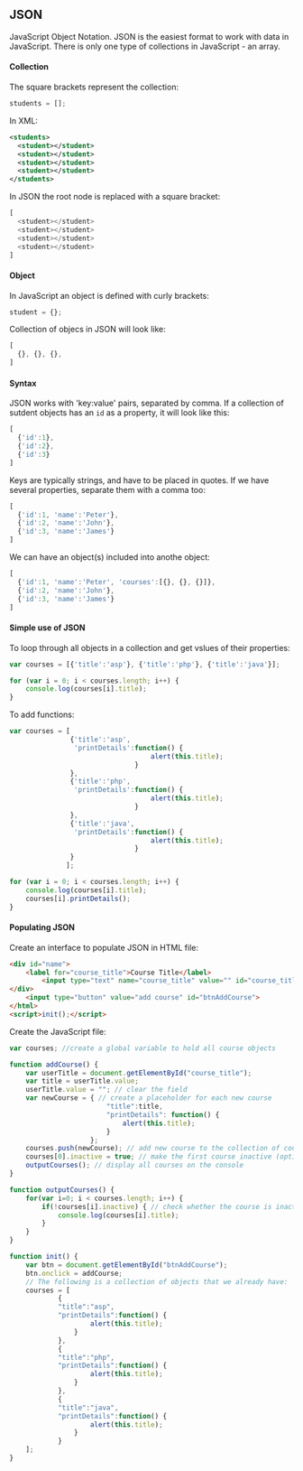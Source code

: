 ## JSON
JavaScript Object Notation. JSON is the easiest format to work with data in JavaScript. There is only one type of collections in JavaScript - an array. 

#### Collection
The square brackets represent the collection:
```javascript
students = [];
```
In XML:
```xml
<students>
  <student></student>
  <student></student>
  <student></student>
  <student></student>
</students>
```
In JSON the root node is replaced with a square bracket:
```javascript
[
  <student></student>
  <student></student>
  <student></student>
  <student></student>
]
```

#### Object
In JavaScript an object is defined with curly brackets:
```javascript
student = {};
```
Collection of objecs in JSON will look like:
```javascript
[ 
  {}, {}, {}, 
]
```

#### Syntax
JSON works with 'key:value' pairs, separated by comma.
If a collection of sutdent objects has an `id` as a property, it will look like this:
```javascript
[
  {'id':1},
  {'id':2},
  {'id':3}
]
```
Keys are typically strings, and have to be placed in quotes. If we have several properties, separate them with a comma too:
```javascript
[
  {'id':1, 'name':'Peter'},
  {'id':2, 'name':'John'},
  {'id':3, 'name':'James'}
]
```
We can have an object(s) included into anothe object:
```javascript
[
  {'id':1, 'name':'Peter', 'courses':[{}, {}, {}]},
  {'id':2, 'name':'John'},
  {'id':3, 'name':'James'}
]
```
#### Simple use of JSON
To loop through all objects in a collection and get vslues of their properties:
```javascript
var courses = [{'title':'asp'}, {'title':'php'}, {'title':'java'}];

for (var i = 0; i < courses.length; i++) {
    console.log(courses[i].title);
}
```
To add functions:
```javascript
var courses = [
               {'title':'asp',
                'printDetails':function() {
                                   alert(this.title);
                               }
               }, 
               {'title':'php',
                'printDetails':function() {
                                   alert(this.title);
                               }
               },
               {'title':'java',
                'printDetails':function() {
                                   alert(this.title);
                               }
               }
              ];

for (var i = 0; i < courses.length; i++) {
    console.log(courses[i].title);
    courses[i].printDetails();
}
```
#### Populating JSON
Create an interface to populate JSON in HTML file:
```html
<div id="name">
	<label for="course_title">Course Title</label>
		<input type="text" name="course_title" value="" id="course_title">
</div>
	<input type="button" value="add course" id="btnAddCourse">
</html>
<script>init();</script>
```
Create the JavaScript file:
```javascript
var courses; //create a global variable to hold all course objects

function addCourse() {
	var userTitle = document.getElementById("course_title");
	var title = userTitle.value;
	userTitle.value = ""; // clear the field
	var newCourse = { // create a placeholder for each new course
						"title":title,
						"printDetails": function() {
							alert(this.title);
						}
					};
	courses.push(newCourse); // add new course to the collection of courses
	courses[0].inactive = true; // make the first course inactive (optional)
	outputCourses(); // display all courses on the console
}

function outputCourses() {
	for(var i=0; i < courses.length; i++) {
		if(!courses[i].inactive) { // check whether the course is inactive
			console.log(courses[i].title);
		}
	}
}

function init() { 
	var btn = document.getElementById("btnAddCourse");
	btn.onclick = addCourse;
	// The following is a collection of objects that we already have:
	courses = [
			{
			"title":"asp",
			"printDetails":function() {
					alert(this.title);
				}
			}, 
			{
			"title":"php",
			"printDetails":function() {
					alert(this.title);
				}
			}, 
			{
			"title":"java",
			"printDetails":function() {
					alert(this.title);
				}
			}
	];
}
```

